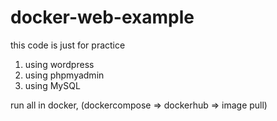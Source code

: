 # docker-web-example
this code is just for practice

1. using wordpress
2. using phpmyadmin
3. using MySQL

run all in docker, (dockercompose => dockerhub => image pull)